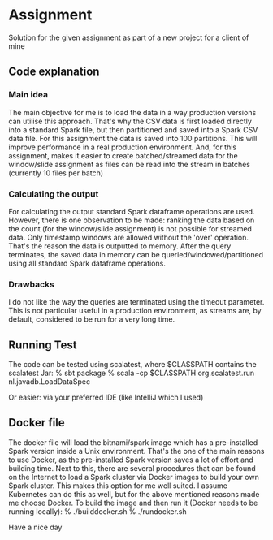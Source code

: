 # Assignment

Solution for the given assignment as part of a new project for a client of mine

## Code explanation

### Main idea
The main objective for me is to load the data in a way production versions can utilise this approach.
That's why the CSV data is first loaded directly into a standard Spark file, but then partitioned and
saved into a Spark CSV data file.
For this assignment the data is saved into 100 partitions. This will improve performance in a real
production environment. And, for this assignment, makes it easier to create batched/streamed data
for the window/slide assignment as files can be read into the stream in batches (currently 10 files per batch)

### Calculating the output
For calculating the output standard Spark dataframe operations are used. However, there is one observation
to be made: ranking the data based on the count (for the window/slide assignment) is not possible for
streamed data. Only timestamp windows are allowed without the 'over' operation.
That's the reason the data is outputted to memory. After the query terminates, the saved data in memory
can be queried/windowed/partitioned using all standard Spark dataframe operations.

### Drawbacks
I do not like the way the queries are terminated using the timeout parameter. This is not particular
useful in a production environment, as streams are, by default, considered to be run for a very long time.
## Running Test
The code can be tested using scalatest, where $CLASSPATH contains the scalatest Jar:
    % sbt package
    % scala -cp $CLASSPATH org.scalatest.run nl.javadb.LoadDataSpec

Or easier: via your preferred IDE (like IntelliJ which I used)

## Docker file
The docker file will load the bitnami/spark image which has a pre-installed Spark version inside a Unix environment.
That's the one of the main reasons to use Docker, as the pre-installed Spark version saves a lot of
effort and building time.
Next to this, there are several procedures that can be found on the Internet to load a Spark cluster via Docker images
to build your own Spark cluster. This makes this option for me well suited.
I assume Kubernetes can do this as well, but for the above mentioned reasons made me choose Docker.
To build the image and then run it (Docker needs to be running locally):
    % ./builddocker.sh
    % ./rundocker.sh

Have a nice day
